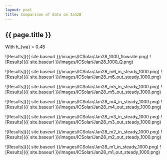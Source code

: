 ```yaml
---
layout: post
title: Comparison of data on Jan28
---
```

{{ page.title }}
-----------------
With h_{wa} = 0.48

![Results]({{ site.baseurl }}/images/ICSolar/Jan28_1000_flowrate.png) ![Results]({{ site.baseurl }}/images/ICSolar/Jan28_1000_Q.png)

![Results]({{ site.baseurl }}/images/ICSolar/Jan28_m6_in_steady_1000.png) ![Results]({{ site.baseurl }}/images/ICSolar/Jan28_m6_out_steady_1000.png)

![Results]({{ site.baseurl }}/images/ICSolar/Jan28_m5_in_steady_1000.png) ![Results]({{ site.baseurl }}/images/ICSolar/Jan28_m5_out_steady_1000.png)

![Results]({{ site.baseurl }}/images/ICSolar/Jan28_m4_in_steady_1000.png) ![Results]({{ site.baseurl }}/images/ICSolar/Jan28_m4_out_steady_1000.png)

![Results]({{ site.baseurl }}/images/ICSolar/Jan28_m3_in_steady_1000.png) ![Results]({{ site.baseurl }}/images/ICSolar/Jan28_m3_out_steady_1000.png)

![Results]({{ site.baseurl }}/images/ICSolar/Jan28_m2_in_steady_1000.png) ![Results]({{ site.baseurl }}/images/ICSolar/Jan28_m2_out_steady_1000.png)

![Results]({{ site.baseurl }}/images/ICSolar/Jan28_m1_in_steady_1000.png) ![Results]({{ site.baseurl }}/images/ICSolar/Jan28_m1_out_steady_1000.png)

